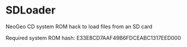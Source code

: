 # SDLoader
NeoGeo CD system ROM hack to load files from an SD card

Required system ROM hash: E33E8CD7AAF49B6FDCEABC1317EED000